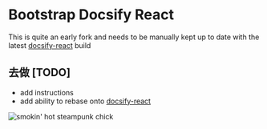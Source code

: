 
# Bootstrap Docsify React

This is quite an early fork and needs to be manually kept up to date with the latest [docsify-react](https://github.com/listingslab-software/docsify-react) build

## 去做 [TODO]

- add instructions 
- add ability to rebase onto [docsify-react](https://github.com/listingslab-software/docsify-react)

![smokin' hot steampunk chick](https://firebasestorage.googleapis.com/v0/b/top-secret-steampunk.appspot.com/o/images%2Fsmoking%20steampunk%20chick.jpeg?alt=media&token=a0d9577c-9751-4b00-9848-4f844d9fccc2)